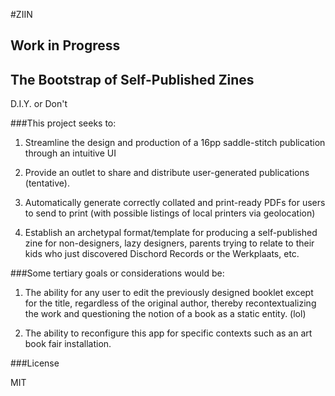 #ZIIN

## Work in Progress

## The Bootstrap of Self-Published Zines

D.I.Y. or Don't

###This project seeks to:

1. Streamline the design and production of a 16pp saddle-stitch publication through an intuitive UI

2. Provide an outlet to share and distribute user-generated publications (tentative).

3. Automatically generate correctly collated and print-ready PDFs for users to send to print (with possible listings of local printers via geolocation)

4. Establish an archetypal format/template for producing a self-published zine for non-designers, lazy designers, parents trying to relate to their kids who just discovered Dischord Records or the Werkplaats, etc.

###Some tertiary goals or considerations would be:

1. The ability for any user to edit the previously designed booklet except for the title, regardless of the original author, thereby recontextualizing the work and questioning the notion of a book as a static entity. (lol)

2. The ability to reconfigure this app for specific contexts such as an art book fair installation.

###License

MIT
